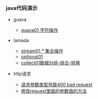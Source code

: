 ### java代码演示

- guava 
   - [guava01 字符操作](guava01.md)
   
- lamada 
    - [stream01 * 集合操作](lamada01.md)
    - [optional01](optional01.md)
    - [collect01数据分组-组合-转换](lamada02.md)
    
- http请求
    - [请求参数类型导致400 bad request](http01.md)
    - [修改request里面的参数值的方法](httpRequest.md)